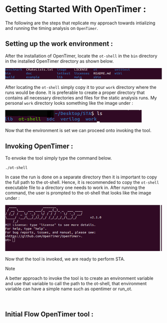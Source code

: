 # Getting Started With OpenTimer :

The following are the steps that replicate my approach towards intializing and running the timing analysis on `OpenTimer`.

## Setting up the work environment :

After the installation of OpenTimer, locate the `ot-shell` in the `bin` directory in the installed OpenTimer directory as shown below. 

![](/images/theory/OpenTimer_dir.png)

After locating the `ot-shell` simply copy it to your `work` directory where the runs would be done. It is preferable to create a proper directory that contains all necessary directories and files for the static analysis runs. My personal `work` directory looks something like the image under :

![](/images/theory/my_work_dir.png)

Now that the environment is set we can proceed onto invoking the tool.

## Invoking OpenTimer :

To envoke the tool simply type the command below. 
```
./ot-shell 
```

In case the run is done on a separate directory then it is important to copy the full path to the ot-shell. Hence, it is recommended to copy the `ot-shell` executable file to a directory one needs to work in. After running the command, the user is prompted to the ot-shell that looks like the image under :

![](/images/theory/ot_shell_prompt.png)

Now that the tool is invoked, we are ready to perform STA.

> [!NOTE]
> A better approach to invoke the tool is to create an environment variable and use that variable to call the path to the ot-shell, that environment variable can have a simple name such as opentimer or run_ot.

<br/>

## Initial Flow OpenTimer tool :




